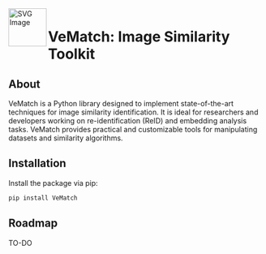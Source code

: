 <picture>
  <source media="(prefers-color-scheme: dark)" srcset="https://github.com/gsoaresbaptista/VeMatch/raw/main/assets/logo/white.svg">
  <source media="(prefers-color-scheme: light)" srcset="https://github.com/gsoaresbaptista/VeMatch/raw/main/assets/logo/black.svg">
  <img alt="SVG Image" width="75px" height="75px" align="left">
</picture>

# VeMatch: Image Similarity Toolkit

## About
VeMatch is a Python library designed to implement state-of-the-art techniques for image similarity identification. It is ideal for researchers and developers working on re-identification (ReID) and embedding analysis tasks. VeMatch provides practical and customizable tools for manipulating datasets and similarity algorithms.


## Installation
Install the package via pip:
```bash
pip install VeMatch
```

## Roadmap
TO-DO
